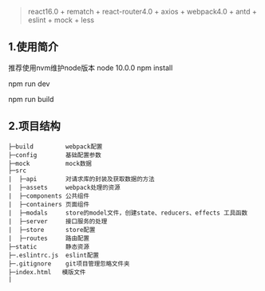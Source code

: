 > react16.0 + rematch + react-router4.0 + axios + webpack4.0 + antd + eslint + mock + less

## 1.使用简介

推荐使用nvm维护node版本
node 10.0.0
npm install

npm run dev

npm run build

## 2.项目结构
```
├─build         webpack配置
├─config        基础配置参数
├─mock          mock数据
├─src
|  ├─api        对请求库的封装及获取数据的方法
|  ├─assets     webpack处理的资源
|  ├─components 公共组件
|  ├─containers 页面组件
|  ├─modals     store的model文件，创建state、reducers、effects 工具函数
|  ├─server     接口服务的处理
|  ├─store      store配置
|  ├─routes     路由配置
├─static        静态资源
├─.eslintrc.js  eslint配置
├─.gitignore    git项目管理忽略文件夹
├─index.html   模版文件
|
```


